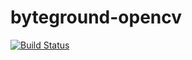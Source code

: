 byteground-opencv
=================
[![Build Status](https://travis-ci.org/byteground/byteground-opencv.svg?branch=develop)](https://travis-ci.org/byteground/byteground-opencv)
